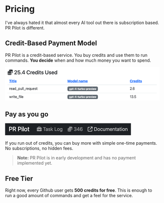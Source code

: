 # Pricing

I've always hated it that almost every AI tool out there is subscription based. PR Pilot is different.

## Credit-Based Payment Model

PR Pilot is a credit-based service. You buy credits and use them to run commands. **You decide** when and how much money you want to spend.

![Dashboard cost overview](img/credits.png)


## Pay as you go

![Dashboard navigation bar](img/navbar.png)

If you run out of credits, you can buy more with simple one-time payments. No subscriptions, no hidden fees.

> **Note:** PR Pilot is in early development and has no payment implemented yet.

## Free Tier

Right now, every Github user gets **500 credits for free**. This is enough to run a good amount of commands and get a feel for the service.
